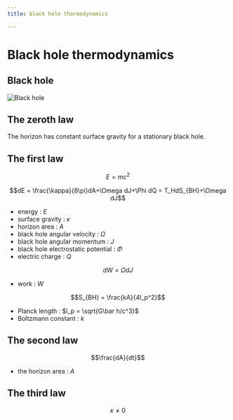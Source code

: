 ```yaml
---
title: black hole thermodynamics

---
```


# Black hole thermodynamics
## Black hole
![Black hole](https://upload.wikimedia.org/wikipedia/commons/thumb/d/d1/Black_Hole_Merger.jpg/525px-Black_Hole_Merger.jpg)
## The zeroth law
The horizon has constant surface gravity for a stationary black hole.
## The first law
$$E = mc^2$$

$$dE = \frac{\kappa}{8\pi}dA+\Omega dJ+\Phi dQ = T_HdS_{BH}+\Omega dJ$$
* energy : $E$
* surface gravity : $\kappa$
* horizon area : $A$
* black hole angular velocity : $\Omega$
* black hole angular momentum : $J$
* black hole electrostatic potential : $\Phi$
* electric charge : $Q$

$$dW = \Omega dJ$$
* work : $W$

$$S_{BH} = \frac{kA}{4l_p^2}$$
* Planck length : $l_p = \sqrt{G\bar h/c^3}$
*  Boltzmann constant : $k$

## The second law
$$\frac{dA}{dt}$$
* the horizon area : $A$

## The third law

$$\kappa \not= 0$$